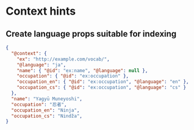 # Context hints

## Create language props suitable for indexing

```json
{
  "@context": {
    "ex": "http://example.com/vocab/",
    "@language": "ja",
    "name": { "@id": "ex:name", "@language": null },
    "occupation": { "@id": "ex:occupation" },
    "occupation_en": { "@id": "ex:occupation", "@language": "en" },
    "occupation_cs": { "@id": "ex:occupation", "@language": "cs" }
  },
  "name": "Yagyū Muneyoshi",
  "occupation": "忍者",
  "occupation_en": "Ninja",
  "occupation_cs": "Nindža",
}
```